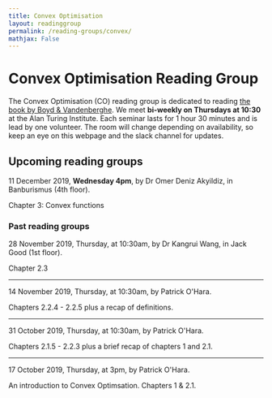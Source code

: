 ```yaml
---
title: Convex Optimisation
layout: readinggroup
permalink: /reading-groups/convex/
mathjax: False
---
```


# Convex Optimisation Reading Group

The Convex Optimisation (CO) reading group is dedicated to reading [the book by Boyd & Vandenberghe](https://web.stanford.edu/~boyd/cvxbook/).
We meet **bi-weekly on Thursdays at 10:30** at the Alan Turing Institute.
Each seminar lasts for 1 hour 30 minutes and is lead by one volunteer.
The room will change depending on availability, so keep an eye on this webpage and the slack channel for updates.

## Upcoming reading groups

11 December 2019, **Wednesday 4pm**, by Dr Omer Deniz Akyildiz, in Banburismus (4th floor).

Chapter 3: Convex functions

### Past reading groups

28 November 2019, Thursday, at 10:30am, by Dr Kangrui Wang, in Jack Good (1st floor).

Chapter 2.3

***

14 November 2019, Thursday, at 10:30am, by Patrick O'Hara.

Chapters 2.2.4 - 2.2.5 plus a recap of definitions.

***

31 October 2019, Thursday, at 10:30am, by Patrick O'Hara.

Chapters 2.1.5 - 2.2.3 plus a brief recap of chapters 1 and 2.1.

***

17 October 2019, Thursday, at 3pm, by Patrick O'Hara.

An introduction to Convex Optimsation.
Chapters 1 & 2.1.
